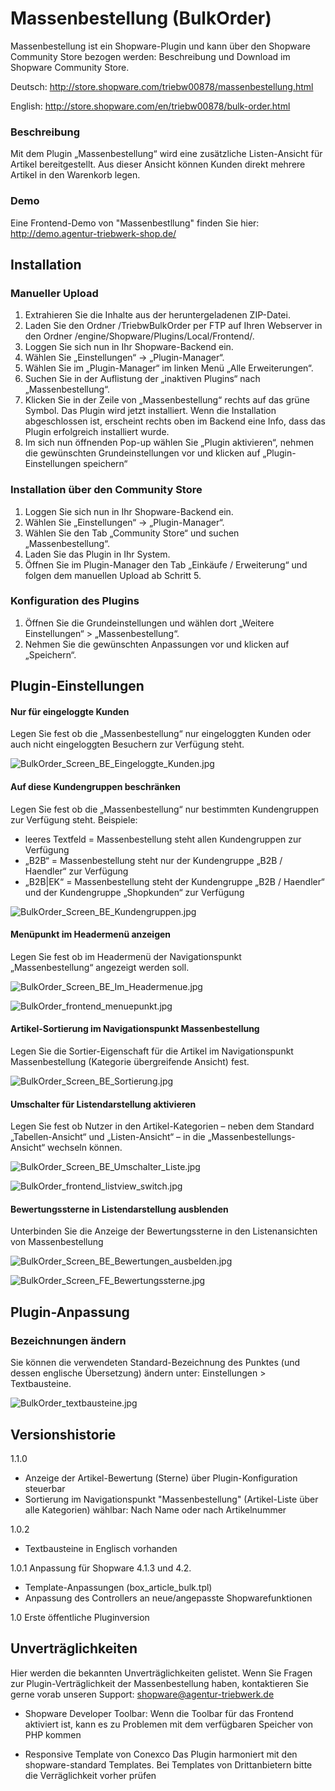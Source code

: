 Massenbestellung (BulkOrder)
==================

Massenbestellung ist ein Shopware-Plugin und kann über den Shopware Community Store bezogen werden: 
Beschreibung und Download im Shopware Community Store.

Deutsch: http://store.shopware.com/triebw00878/massenbestellung.html

English: http://store.shopware.com/en/triebw00878/bulk-order.html

### Beschreibung
Mit dem Plugin „Massenbestellung“ wird eine zusätzliche Listen-Ansicht für Artikel bereitgestellt. Aus dieser Ansicht können Kunden direkt mehrere Artikel in den Warenkorb legen. 

### Demo
Eine Frontend-Demo von "Massenbestllung" finden Sie hier: http://demo.agentur-triebwerk-shop.de/


## Installation
### Manueller Upload
1. Extrahieren Sie die Inhalte aus der heruntergeladenen ZIP-Datei.
2. Laden Sie den Ordner /TriebwBulkOrder per FTP auf Ihren Webserver in den Ordner /engine/Shopware/Plugins/Local/Frontend/.
3. Loggen Sie sich nun in Ihr Shopware-Backend ein.
4. Wählen Sie „Einstellungen“ -> „Plugin-Manager“.
5. Wählen Sie im „Plugin-Manager“ im linken Menü „Alle Erweiterungen“.
6. Suchen Sie in der Auflistung der „inaktiven Plugins“ nach „Massenbestellung“.
7. Klicken Sie in der Zeile von „Massenbestellung“ rechts auf das grüne Symbol. Das Plugin wird jetzt installiert. Wenn die Installation abgeschlossen ist, erscheint rechts oben im Backend eine Info, dass das Plugin erfolgreich installiert wurde.
8. Im sich nun öffnenden Pop-up wählen Sie „Plugin aktivieren“, nehmen die gewünschten Grundeinstellungen vor und klicken auf „Plugin-Einstellungen speichern“


### Installation über den Community Store
1. Loggen Sie sich nun in Ihr Shopware-Backend ein.
2. Wählen Sie „Einstellungen“ -> „Plugin-Manager“.
3. Wählen Sie den Tab „Community Store“ und suchen „Massenbestellung“.
4. Laden Sie das Plugin in Ihr System.
5. Öffnen Sie im Plugin-Manager den Tab „Einkäufe / Erweiterung“ und folgen dem manuellen Upload ab Schritt 5.


### Konfiguration des Plugins
1. Öffnen Sie die Grundeinstellungen und wählen dort „Weitere Einstellungen“ > „Massenbestellung“.
2. Nehmen Sie die gewünschten Anpassungen vor und klicken auf „Speichern“.


## Plugin-Einstellungen
#### Nur für eingeloggte Kunden
Legen Sie fest ob die „Massenbestellung“ nur eingeloggten Kunden oder auch nicht eingeloggten Besuchern zur Verfügung steht.

![BulkOrder_Screen_BE_Eingeloggte_Kunden.jpg](http://doku.agentur-triebwerk-shop.de/bulkorder/BulkOrder_Screen_BE_Eingeloggte_Kunden.jpg)


#### Auf diese Kundengruppen beschränken
Legen Sie fest ob die „Massenbestellung“ nur bestimmten Kundengruppen zur Verfügung steht. Beispiele:
* leeres Textfeld =  Massenbestellung  steht allen Kundengruppen zur Verfügung
* „B2B“ = Massenbestellung   steht nur der Kundengruppe  „B2B / Haendler“ zur Verfügung
* „B2B|EK“ = Massenbestellung   steht der Kundengruppe  „B2B / Haendler“ und der Kundengruppe  „Shopkunden“ zur Verfügung

![BulkOrder_Screen_BE_Kundengruppen.jpg](http://doku.agentur-triebwerk-shop.de/bulkorder/BulkOrder_Screen_BE_Kundengruppen.jpg)

#### Menüpunkt im Headermenü anzeigen
Legen Sie fest ob im Headermenü der Navigationspunkt „Massenbestellung“ angezeigt werden soll. 

![BulkOrder_Screen_BE_Im_Headermenue.jpg](http://doku.agentur-triebwerk-shop.de/bulkorder/BulkOrder_Screen_BE_Im_Headermenue.jpg)

![BulkOrder_frontend_menuepunkt.jpg](http://doku.agentur-triebwerk-shop.de/bulkorder/BulkOrder_frontend_menuepunkt.jpg)

#### Artikel-Sortierung im Navigationspunkt Massenbestellung
Legen Sie die Sortier-Eigenschaft für die Artikel im Navigationspunkt Massenbestellung (Kategorie übergreifende Ansicht) fest.

![BulkOrder_Screen_BE_Sortierung.jpg](http://doku.agentur-triebwerk-shop.de/bulkorder/BulkOrder_Screen_BE_Sortierung.jpg)


#### Umschalter für Listendarstellung aktivieren
Legen Sie fest ob Nutzer in den Artikel-Kategorien – neben dem Standard „Tabellen-Ansicht“ und  „Listen-Ansicht“ – in die „Massenbestellungs-Ansicht“ wechseln können.

![BulkOrder_Screen_BE_Umschalter_Liste.jpg](http://doku.agentur-triebwerk-shop.de/bulkorder/BulkOrder_Screen_BE_Umschalter_Liste.jpg)

![BulkOrder_frontend_listview_switch.jpg](http://doku.agentur-triebwerk-shop.de/bulkorder/BulkOrder_frontend_listview_switch.jpg)

#### Bewertungssterne in Listendarstellung ausblenden
Unterbinden Sie die Anzeige der Bewertungssterne in den Listenansichten von Massenbestellung

![BulkOrder_Screen_BE_Bewertungen_ausbelden.jpg](http://doku.agentur-triebwerk-shop.de/bulkorder/BulkOrder_Screen_BE_Bewertungen_ausbelden.jpg)

![BulkOrder_Screen_FE_Bewertungssterne.jpg](http://doku.agentur-triebwerk-shop.de/bulkorder/BulkOrder_Screen_FE_Bewertungssterne.jpg)

## Plugin-Anpassung  
### Bezeichnungen ändern
Sie können die verwendeten Standard-Bezeichnung des Punktes (und dessen englische Übersetzung) ändern unter: 
Einstellungen > Textbausteine. 

![BulkOrder_textbausteine.jpg](http://doku.agentur-triebwerk-shop.de/bulkorder/BulkOrder_textbausteine.jpg)

## Versionshistorie

1.1.0
- Anzeige der Artikel-Bewertung (Sterne) über Plugin-Konfiguration steuerbar
- Sortierung im Navigationspunkt "Massenbestellung" (Artikel-Liste über alle Kategorien) wählbar: Nach Name oder nach Artikelnummer

1.0.2
- Textbausteine in Englisch vorhanden

1.0.1 Anpassung für Shopware 4.1.3 und 4.2.
* Template-Anpassungen (box_article_bulk.tpl)
* Anpassung des Controllers an neue/angepasste Shopwarefunktionen

1.0 Erste öffentliche Pluginversion

## Unverträglichkeiten
Hier werden die bekannten Unverträglichkeiten gelistet.
Wenn Sie Fragen zur Plugin-Verträglichkeit der Massenbestellung haben, kontaktieren Sie gerne vorab unseren Support: shopware@agentur-triebwerk.de

* Shopware Developer Toolbar: 
Wenn die Toolbar für das Frontend aktiviert ist, kann es zu Problemen mit dem verfügbaren Speicher von PHP kommen
 
* Responsive Template von Conexco
Das Plugin harmoniert mit den shopware-standard Templates. Bei Templates von Drittanbietern bitte die Verräglichkeit vorher prüfen

